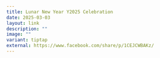 ```yaml
---
title: Lunar New Year Y2025 Celebration
date: 2025-03-03
layout: link
description: ""
image: ""
variant: tiptap
external: https://www.facebook.com/share/p/1CEJCWBAKz/
---
```

